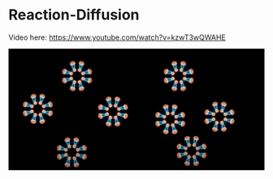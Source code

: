 # Reaction-Diffusion

Video here: https://www.youtube.com/watch?v=kzwT3wQWAHE

![Reaction-Diffusion](https://github.com/SebLague/Images/blob/master/Reaction-Diffusion.png?raw=true)
